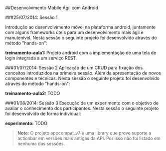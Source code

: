 ##Desenvolvimento Mobile Ágil com Android

###25/07/2014: Sessão 1

Introdução ao desenvolvimento móvel na plataforma android, juntamente com alguns frameworks úteis para um desenvolvimento mais ágil e manutenível. Nesta sessão o seguinte projeto foi desenvolvido através do método "hands-on":

<b>treinamento-aula1:</b> Projeto android com a implementação de uma tela de login integrada a um serviço REST.

###31/07/2014: Sessão 2
Aplicação de um CRUD para fixação dos conceitos introduzidos na primeira sessão. Além da apresentação de novos componentes e técnicas. Nesta sessão o seguinte projeto foi desenvolvido através do método "hands-on":

<b>treinamento-aula2:</b> TODO

###01/08/2014: Sessão 3
Execução de um experimento com o objetivo de avaliar o conhecimento dos participantes. Nesta sessão o seguinte projeto foi desenvolvido de forma individual:

<b>experimento:</b> TODO

> **Note**: O projeto appcompat_v7 é uma library que prove suporte a actionbar em versões mais antigas da API. Por isso não foi listado em nenhuma das sessões.
